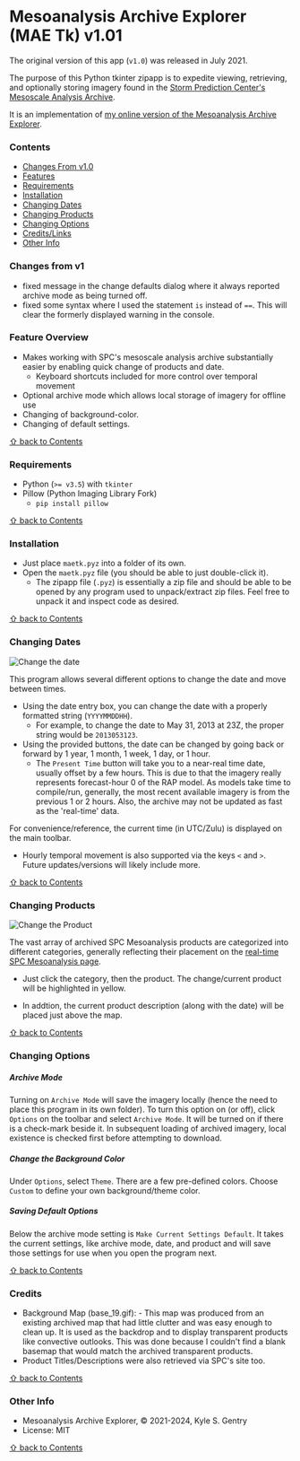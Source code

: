 # Mesoanalysis Archive Explorer (MAE Tk) v1.01

The original version of this app (`v1.0`) was released in July 2021.

The purpose of this Python tkinter zipapp is to expedite viewing, retrieving, and optionally storing imagery found in the [Storm Prediction Center's](https://spc.noaa.gov) [Mesoscale Analysis Archive](https://www.spc.noaa.gov/exper/ma_archive/).

It is an implementation of [my online version of the Mesoanalysis Archive Explorer](https://ksgwxfan.github.io/mae/index.html).

### Contents
* [Changes From v1.0](#changes-from-v1)
* [Features](#feature-overview)
* [Requirements](#requirements)
* [Installation](#installation)
* [Changing Dates](#changing-dates)
* [Changing Products](#changing-products)
* [Changing Options](#changing-options)
* [Credits/Links](#credits)
* [Other Info](#other-info)

### Changes from v1
- fixed message in the change defaults dialog where it always reported archive mode as being turned off.
- fixed some syntax where I used the statement `is` instead of `==`. This will clear the formerly displayed warning in the console.

### Feature Overview

- Makes working with SPC's mesoscale analysis archive substantially easier by enabling quick change of products and date.
  - Keyboard shortcuts included for more control over temporal movement
- Optional archive mode which allows local storage of imagery for offline use
- Changing of background-color.
- Changing of default settings.

[&#8679; back to Contents](#contents)

### Requirements

- Python (`>= v3.5`) with `tkinter`
- Pillow (Python Imaging Library Fork)
  - `pip install pillow`

[&#8679; back to Contents](#contents)

### Installation

- Just place `maetk.pyz` into a folder of its own.
- Open the `maetk.pyz` file (you should be able to just double-click it).
  - The zipapp file (`.pyz`) is essentially a zip file and should be able to be opened by any program used to unpack/extract zip files. Feel free to unpack it and inspect code as desired.

[&#8679; back to Contents](#contents)

### Changing Dates

![Change the date](https://ksgwxfan.github.io/mae/project_resources/v01_change_date.gif)

This program allows several different options to change the date and move between times.
- Using the date entry box, you can change the date with a properly formatted string (`YYYYMMDDHH`).
  - For example, to change the date to May 31, 2013 at 23Z, the proper string would be `2013053123`.
- Using the provided buttons, the date can be changed by going back or forward by 1 year, 1 month, 1 week, 1 day, or 1 hour.
  - The `Present Time` button will take you to a near-real time date, usually offset by a few hours. This is due to that the imagery really represents forecast-hour 0 of the RAP model. As models take time to compile/run, generally, the most recent available imagery is from the previous 1 or 2 hours. Also, the archive may not be updated as fast as the 'real-time' data.

For convenience/reference, the current time (in UTC/Zulu) is displayed on the main toolbar.

- Hourly temporal movement is also supported via the keys `<` and `>`. Future updates/versions will likely include more.

[&#8679; back to Contents](#contents)

### Changing Products

![Change the Product](https://ksgwxfan.github.io/mae/project_resources/v01_change_products.png)

The vast array of archived SPC Mesoanalysis products are categorized into different categories, generally reflecting their placement on the [real-time SPC Mesoanalysis page](https://www.spc.noaa.gov/exper/mesoanalysis/new/viewsector.php?sector=19).

- Just click the category, then the product. The change/current product will be highlighted in yellow.

- In addtion, the current product description (along with the date) will be placed just above the map.

[&#8679; back to Contents](#contents)

### Changing Options

##### Archive Mode

Turning on `Archive Mode` will save the imagery locally (hence the need to place this program in its own folder). To turn this option on (or off), click `Options` on the toolbar and select `Archive Mode`. It will be turned on if there is a check-mark beside it. In subsequent loading of archived imagery, local existence is checked first before attempting to download.

##### Change the Background Color

Under `Options`, select `Theme`. There are a few pre-defined colors. Choose `Custom` to define your own background/theme color.

##### Saving Default Options

Below the archive mode setting is `Make Current Settings Default`. It takes the current settings, like archive mode, date, and product and will save those settings for use when you open the program next.

[&#8679; back to Contents](#contents)

### Credits

- Background Map (base_19.gif): [](https://www.spc.noaa.gov) - This map was produced from an existing archived map that had little clutter and was easy enough to clean up. It is used as the backdrop and to display transparent products like convective outlooks. This was done because I couldn't find a blank basemap that would match the archived transparent products.
- Product Titles/Descriptions were also retrieved via SPC's site too.

[&#8679; back to Contents](#contents)


### Other Info

- Mesoanalysis Archive Explorer, &copy; 2021-2024, Kyle S. Gentry
- License: MIT

[&#8679; back to Contents](#contents)


